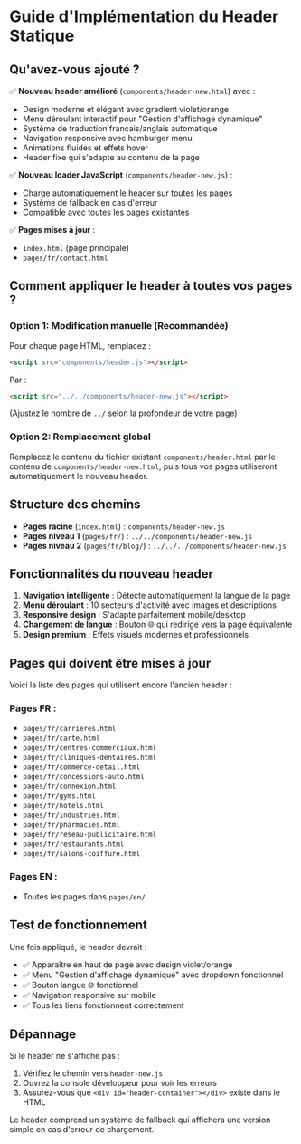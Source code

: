 # Guide d'Implémentation du Header Statique

## Qu'avez-vous ajouté ?

✅ **Nouveau header amélioré** (`components/header-new.html`) avec :
- Design moderne et élégant avec gradient violet/orange
- Menu déroulant interactif pour "Gestion d'affichage dynamique" 
- Système de traduction français/anglais automatique
- Navigation responsive avec hamburger menu
- Animations fluides et effets hover
- Header fixe qui s'adapte au contenu de la page

✅ **Nouveau loader JavaScript** (`components/header-new.js`) :
- Charge automatiquement le header sur toutes les pages
- Système de fallback en cas d'erreur
- Compatible avec toutes les pages existantes

✅ **Pages mises à jour** :
- `index.html` (page principale) 
- `pages/fr/contact.html`

## Comment appliquer le header à toutes vos pages ?

### Option 1: Modification manuelle (Recommandée)

Pour chaque page HTML, remplacez :
```html
<script src="components/header.js"></script>
```

Par :
```html
<script src="../../components/header-new.js"></script>
```

(Ajustez le nombre de `../` selon la profondeur de votre page)

### Option 2: Remplacement global

Remplacez le contenu du fichier existant `components/header.html` par le contenu de `components/header-new.html`, puis tous vos pages utiliseront automatiquement le nouveau header.

## Structure des chemins

- **Pages racine** (`index.html`) : `components/header-new.js`
- **Pages niveau 1** (`pages/fr/`) : `../../components/header-new.js`  
- **Pages niveau 2** (`pages/fr/blog/`) : `../../../components/header-new.js`

## Fonctionnalités du nouveau header

1. **Navigation intelligente** : Détecte automatiquement la langue de la page
2. **Menu déroulant** : 10 secteurs d'activité avec images et descriptions
3. **Responsive design** : S'adapte parfaitement mobile/desktop
4. **Changement de langue** : Bouton 🌐 qui redirige vers la page équivalente
5. **Design premium** : Effets visuels modernes et professionnels

## Pages qui doivent être mises à jour

Voici la liste des pages qui utilisent encore l'ancien header :

### Pages FR :
- `pages/fr/carrieres.html`
- `pages/fr/carte.html`
- `pages/fr/centres-commerciaux.html`
- `pages/fr/cliniques-dentaires.html`
- `pages/fr/commerce-detail.html`
- `pages/fr/concessions-auto.html`
- `pages/fr/connexion.html`
- `pages/fr/gyms.html`
- `pages/fr/hotels.html`
- `pages/fr/industries.html`
- `pages/fr/pharmacies.html`
- `pages/fr/reseau-publicitaire.html`
- `pages/fr/restaurants.html`
- `pages/fr/salons-coiffure.html`

### Pages EN :
- Toutes les pages dans `pages/en/`

## Test de fonctionnement

Une fois appliqué, le header devrait :
- ✅ Apparaître en haut de page avec design violet/orange
- ✅ Menu "Gestion d'affichage dynamique" avec dropdown fonctionnel  
- ✅ Bouton langue 🌐 fonctionnel
- ✅ Navigation responsive sur mobile
- ✅ Tous les liens fonctionnent correctement

## Dépannage

Si le header ne s'affiche pas :
1. Vérifiez le chemin vers `header-new.js` 
2. Ouvrez la console développeur pour voir les erreurs
3. Assurez-vous que `<div id="header-container"></div>` existe dans le HTML

Le header comprend un système de fallback qui affichera une version simple en cas d'erreur de chargement.
